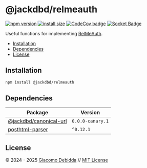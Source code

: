 # @jackdbd/relmeauth

[![npm version](https://badge.fury.io/js/@jackdbd%2Frelmeauth.svg)](https://badge.fury.io/js/@jackdbd%2Frelmeauth)
[![install size](https://packagephobia.com/badge?p=@jackdbd/relmeauth)](https://packagephobia.com/result?p=@jackdbd/relmeauth)
[![CodeCov badge](https://codecov.io/gh/jackdbd/rapido/graph/badge.svg?token=BpFF8tmBYS)](https://app.codecov.io/gh/jackdbd/rapido?flags%5B0%5D=relmeauth)
[![Socket Badge](https://socket.dev/api/badge/npm/package/@jackdbd/relmeauth)](https://socket.dev/npm/package/@jackdbd/relmeauth)

Useful functions for implementing [RelMeAuth](https://indieweb.org/RelMeAuth).

- [Installation](#installation)
- [Dependencies](#dependencies)
- [License](#license)

## Installation

```sh
npm install @jackdbd/relmeauth
```

## Dependencies

| Package | Version |
|---|---|
| [@jackdbd/canonical-url](https://www.npmjs.com/package/@jackdbd/canonical-url) | `0.0.0-canary.1` |
| [posthtml-parser](https://www.npmjs.com/package/posthtml-parser) | `^0.12.1` |

## License

&copy; 2024 - 2025 [Giacomo Debidda](https://www.giacomodebidda.com/) // [MIT License](https://spdx.org/licenses/MIT.html)
